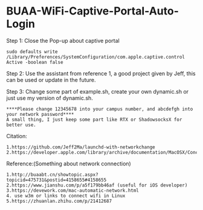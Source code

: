 # BUAA-WiFi-Captive-Portal-Auto-Login
Step 1: Close the Pop-up about captive portal

    sudo defaults write /Library/Preferences/SystemConfiguration/com.apple.captive.control Active -boolean false
    
Step 2: Use the assistant from reference 1, a good project given by Jeff, this can be used or update in the future.

Step 3: Change some part of example.sh, create your own dynamic.sh or just use my version of dynamic.sh.
    
    ****Please change 12345678 into your campus number, and abcdefgh into your network password****
    A small thing, I just keep some part like RTX or ShadowsocksX for better use.

Citation: 

    1.https://github.com/Jeff2Ma/launchd-with-networkchange
    2.https://developer.apple.com/library/archive/documentation/MacOSX/Conceptual/BPSystemStartup/Chapters/CreatingLaunchdJobs.html

Reference:(Something about network connection)
    
    1.http://buaabt.cn/showtopic.aspx?topicid=475731&postid=4158655#4158655
    2.https://www.jianshu.com/p/a5f179bb46af (useful for iOS developer)
    3.https://devework.com/mac-automatic-network.html
    4. use w3m or links to connect wifi in Linux
    5.https://zhuanlan.zhihu.com/p/21412687
